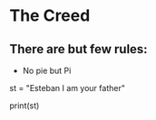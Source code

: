 # The Creed
## There are but few rules:
- No pie but Pi


st = "Esteban I am your father"

print(st)

